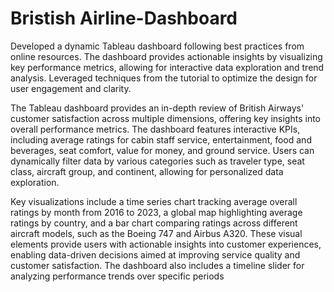# Bristish Airline-Dashboard

Developed a dynamic Tableau dashboard following best practices from online resources. The dashboard provides actionable insights by visualizing key performance metrics, allowing for interactive data exploration and trend analysis. Leveraged techniques from the tutorial to optimize the design for user engagement and clarity. 

The Tableau dashboard provides an in-depth review of British Airways' customer satisfaction across multiple dimensions, offering key insights into overall performance metrics. The dashboard features interactive KPIs, including average ratings for cabin staff service, entertainment, food and beverages, seat comfort, value for money, and ground service. Users can dynamically filter data by various categories such as traveler type, seat class, aircraft group, and continent, allowing for personalized data exploration.

Key visualizations include a time series chart tracking average overall ratings by month from 2016 to 2023, a global map highlighting average ratings by country, and a bar chart comparing ratings across different aircraft models, such as the Boeing 747 and Airbus A320. These visual elements provide users with actionable insights into customer experiences, enabling data-driven decisions aimed at improving service quality and customer satisfaction. The dashboard also includes a timeline slider for analyzing performance trends over specific periods

